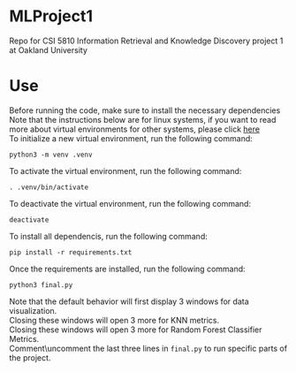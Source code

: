 # MLProject1
Repo for CSI 5810 Information Retrieval and Knowledge Discovery project 1 at Oakland University
# Use
Before running the code, make sure to install the necessary dependencies\
Note that the instructions below are for linux systems, if you want to read more about virtual environments for other systems, please click [here](https://docs.python.org/3/library/venv.html)\
To initialize a new virtual environment, run the following command:
```
python3 -m venv .venv
```
To activate the virtual environment, run the following command:
```
. .venv/bin/activate
```
To deactivate the virtual environment, run the following command:
```
deactivate
```
To install all dependencis, run the following command:
```
pip install -r requirements.txt
```
Once the requirements are installed, run the following command:
```
python3 final.py
```
Note that the default behavior will first display 3 windows for data visualization.\
Closing these windows will open 3 more for KNN metrics.\
Closing these windows will open 3 more for Random Forest Classifier Metrics.\
Comment\uncomment the last three lines in ``final.py`` to run specific parts of the project.
